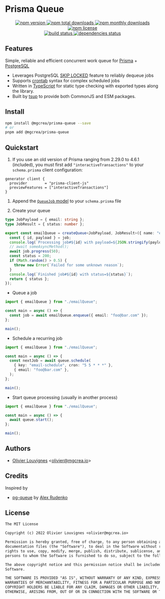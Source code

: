 # Prisma Queue

<!-- markdownlint-disable MD033 -->
<p align="center">
  <a href="https://www.npmjs.com/package/@mgcrea/prisma-queue">
    <img src="https://img.shields.io/npm/v/@mgcrea/prisma-queue.svg?style=for-the-badge" alt="npm version" />
  </a>
  <a href="https://www.npmjs.com/package/@mgcrea/prisma-queue">
    <img src="https://img.shields.io/npm/dt/@mgcrea/prisma-queue.svg?style=for-the-badge" alt="npm total downloads" />
  </a>
  <a href="https://www.npmjs.com/package/@mgcrea/prisma-queue">
    <img src="https://img.shields.io/npm/dm/@mgcrea/prisma-queue.svg?style=for-the-badge" alt="npm monthly downloads" />
  </a>
  <a href="https://www.npmjs.com/package/@mgcrea/prisma-queue">
    <img src="https://img.shields.io/npm/l/@mgcrea/prisma-queue.svg?style=for-the-badge" alt="npm license" />
  </a>
  <br />
  <a href="https://github.com/mgcrea/prisma-queue/actions/workflows/main.yml">
    <img src="https://img.shields.io/github/actions/workflow/status/mgcrea/prisma-queue/main.yml?style=for-the-badge&branch=master" alt="build status" />
  </a>
  <a href="https://depfu.com/github/mgcrea/prisma-queue">
    <img src="https://img.shields.io/depfu/dependencies/github/mgcrea/prisma-queue?style=for-the-badge" alt="dependencies status" />
  </a>
</p>
<!-- markdownlint-enable MD037 -->

## Features

Simple, reliable and efficient concurrent work queue for [Prisma](https://prisma.io) + [PostgreSQL](https://www.postgresql.org/)

- Leverages PostgreSQL [SKIP LOCKED](https://www.2ndquadrant.com/en/blog/what-is-select-skip-locked-for-in-postgresql-9-5/) feature to reliably dequeue jobs
- Supports [crontab](https://crontab.guru) syntax for complex scheduled jobs
- Written in [TypeScript](https://www.typescriptlang.org/) for static type checking with exported types along the library.
- Built by [tsup](https://tsup.egoist.dev) to provide both CommonJS and ESM packages.

## Install

```bash
npm install @mgcrea/prisma-queue --save
# or
pnpm add @mgcrea/prisma-queue
```

## Quickstart

1. If you use an old version of Prisma ranging from 2.29.0 to 4.6.1 (included), you must first add `"interactiveTransactions"` to your `schema.prisma` client configuration:

```prisma
generator client {
  provider        = "prisma-client-js"
  previewFeatures = ["interactiveTransactions"]
}
```

1. Append the [`QueueJob` model](./prisma/schema.prisma) to your `schema.prisma` file

1. Create your queue

```ts
type JobPayload = { email: string };
type JobResult = { status: number };

export const emailQueue = createQueue<JobPayload, JobResult>({ name: "email" }, async (job, client) => {
  const { id, payload } = job;
  console.log(`Processing job#${id} with payload=${JSON.stringify(payload)})`);
  // await someAsyncMethod();
  await job.progress(50);
  const status = 200;
  if (Math.random() > 0.5) {
    throw new Error(`Failed for some unknown reason`);
  }
  console.log(`Finished job#${id} with status=${status}`);
  return { status };
});
```

- Queue a job

```ts
import { emailQueue } from "./emailQueue";

const main = async () => {
  const job = await emailQueue.enqueue({ email: "foo@bar.com" });
};

main();
```

- Schedule a recurring job

```ts
import { emailQueue } from "./emailQueue";

const main = async () => {
  const nextJob = await queue.schedule(
    { key: "email-schedule", cron: "5 5 * * *" },
    { email: "foo@bar.com" },
  );
};

main();
```

- Start queue processing (usually in another process)

```ts
import { emailQueue } from "./emailQueue";

const main = async () => {
  await queue.start();
};

main();
```

## Authors

- [Olivier Louvignes](https://github.com/mgcrea) <<olivier@mgcrea.io>>

## Credits

Inspired by

- [pg-queue](https://github.com/OrKoN/pg-queue) by
  [Alex Rudenko](https://github.com/OrKoN)

## License

```txt
The MIT License

Copyright (c) 2022 Olivier Louvignes <olivier@mgcrea.io>

Permission is hereby granted, free of charge, to any person obtaining a copy of this software and associated
documentation files (the "Software"), to deal in the Software without restriction, including without limitation the
rights to use, copy, modify, merge, publish, distribute, sublicense, and/or sell copies of the Software, and to permit
persons to whom the Software is furnished to do so, subject to the following conditions:

The above copyright notice and this permission notice shall be included in all copies or substantial portions of the
Software.

THE SOFTWARE IS PROVIDED "AS IS", WITHOUT WARRANTY OF ANY KIND, EXPRESS OR IMPLIED, INCLUDING BUT NOT LIMITED TO THE
WARRANTIES OF MERCHANTABILITY, FITNESS FOR A PARTICULAR PURPOSE AND NONINFRINGEMENT. IN NO EVENT SHALL THE AUTHORS OR
COPYRIGHT HOLDERS BE LIABLE FOR ANY CLAIM, DAMAGES OR OTHER LIABILITY, WHETHER IN AN ACTION OF CONTRACT, TORT OR
OTHERWISE, ARISING FROM, OUT OF OR IN CONNECTION WITH THE SOFTWARE OR THE USE OR OTHER DEALINGS IN THE SOFTWARE.
```
